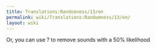 ```yaml
---
title: Translations:Randomness/13/en
permalink: wiki/Translations:Randomness/13/en/
layout: wiki
---
```


Or, you can use ? to remove sounds with a 50% likelihood
